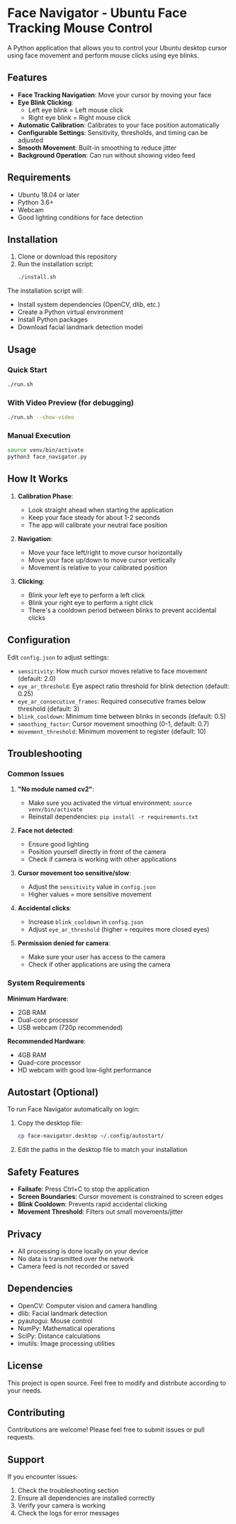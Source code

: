 # Face Navigator - Ubuntu Face Tracking Mouse Control

A Python application that allows you to control your Ubuntu desktop cursor using face movement and perform mouse clicks using eye blinks.

## Features

- **Face Tracking Navigation**: Move your cursor by moving your face
- **Eye Blink Clicking**: 
  - Left eye blink = Left mouse click
  - Right eye blink = Right mouse click
- **Automatic Calibration**: Calibrates to your face position automatically
- **Configurable Settings**: Sensitivity, thresholds, and timing can be adjusted
- **Smooth Movement**: Built-in smoothing to reduce jitter
- **Background Operation**: Can run without showing video feed

## Requirements

- Ubuntu 18.04 or later
- Python 3.6+
- Webcam
- Good lighting conditions for face detection

## Installation

1. Clone or download this repository
2. Run the installation script:
   ```bash
   ./install.sh
   ```

The installation script will:
- Install system dependencies (OpenCV, dlib, etc.)
- Create a Python virtual environment
- Install Python packages
- Download facial landmark detection model

## Usage

### Quick Start
```bash
./run.sh
```

### With Video Preview (for debugging)
```bash
./run.sh --show-video
```

### Manual Execution
```bash
source venv/bin/activate
python3 face_navigator.py
```

## How It Works

1. **Calibration Phase**: 
   - Look straight ahead when starting the application
   - Keep your face steady for about 1-2 seconds
   - The app will calibrate your neutral face position

2. **Navigation**:
   - Move your face left/right to move cursor horizontally
   - Move your face up/down to move cursor vertically
   - Movement is relative to your calibrated position

3. **Clicking**:
   - Blink your left eye to perform a left click
   - Blink your right eye to perform a right click
   - There's a cooldown period between blinks to prevent accidental clicks

## Configuration

Edit `config.json` to adjust settings:

- `sensitivity`: How much cursor moves relative to face movement (default: 2.0)
- `eye_ar_threshold`: Eye aspect ratio threshold for blink detection (default: 0.25)
- `eye_ar_consecutive_frames`: Required consecutive frames below threshold (default: 3)
- `blink_cooldown`: Minimum time between blinks in seconds (default: 0.5)
- `smoothing_factor`: Cursor movement smoothing (0-1, default: 0.7)
- `movement_threshold`: Minimum movement to register (default: 10)

## Troubleshooting

### Common Issues

1. **"No module named cv2"**:
   - Make sure you activated the virtual environment: `source venv/bin/activate`
   - Reinstall dependencies: `pip install -r requirements.txt`

2. **Face not detected**:
   - Ensure good lighting
   - Position yourself directly in front of the camera
   - Check if camera is working with other applications

3. **Cursor movement too sensitive/slow**:
   - Adjust the `sensitivity` value in `config.json`
   - Higher values = more sensitive movement

4. **Accidental clicks**:
   - Increase `blink_cooldown` in `config.json`
   - Adjust `eye_ar_threshold` (higher = requires more closed eyes)

5. **Permission denied for camera**:
   - Make sure your user has access to the camera
   - Check if other applications are using the camera

### System Requirements

**Minimum Hardware**:
- 2GB RAM
- Dual-core processor
- USB webcam (720p recommended)

**Recommended Hardware**:
- 4GB RAM
- Quad-core processor
- HD webcam with good low-light performance

## Autostart (Optional)

To run Face Navigator automatically on login:

1. Copy the desktop file:
   ```bash
   cp face-navigator.desktop ~/.config/autostart/
   ```

2. Edit the paths in the desktop file to match your installation

## Safety Features

- **Failsafe**: Press Ctrl+C to stop the application
- **Screen Boundaries**: Cursor movement is constrained to screen edges
- **Blink Cooldown**: Prevents rapid accidental clicking
- **Movement Threshold**: Filters out small movements/jitter

## Privacy

- All processing is done locally on your device
- No data is transmitted over the network
- Camera feed is not recorded or saved

## Dependencies

- OpenCV: Computer vision and camera handling
- dlib: Facial landmark detection
- pyautogui: Mouse control
- NumPy: Mathematical operations
- SciPy: Distance calculations
- imutils: Image processing utilities

## License

This project is open source. Feel free to modify and distribute according to your needs.

## Contributing

Contributions are welcome! Please feel free to submit issues or pull requests.

## Support

If you encounter issues:
1. Check the troubleshooting section
2. Ensure all dependencies are installed correctly
3. Verify your camera is working
4. Check the logs for error messages